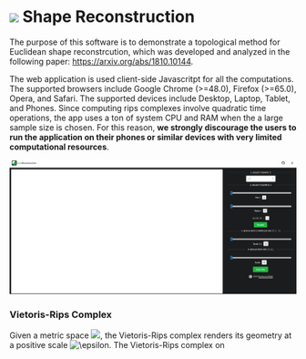 

# <img src="http://www.smajhi.com/shape-reconstruction/img/icon.png" width="50px"> Shape Reconstruction


The purpose of this software is to demonstrate a topological method for Euclidean shape reconstrcution, which was developed and analyzed in the following paper: https://arxiv.org/abs/1810.10144. 

The web application is used client-side Javascritpt for all the computations. The supported browsers include Google Chrome (>=48.0), Firefox (>=65.0), Opera, and Safari. The supported devices include Desktop, Laptop, Tablet, and Phones. Since computing rips complexes involve quadratic time operations, the app uses a ton of system CPU and RAM when the a large sample size is chosen. For this reason, **we strongly discourage the users to run the application on their phones or similar devices with very limited computational resources**.

![website](https://github.com/sushovan4/shape-reconstruction/blob/master/img/whole.png)

### Vietoris-Rips Complex
Given a metric space <img src="https://latex.codecogs.com/gif.latex?(S,d)" />, the Vietoris-Rips complex renders its geometry at a positive scale <img src="https://latex.codecogs.com/gif.latex?\epsilon" title="\epsilon" />. The Vietoris-Rips complex on   


